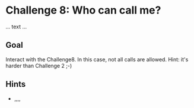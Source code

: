 # Challenge 8: Who can call me?

... text ...

## Goal

Interact with the Challenge8. In this case, not all calls are allowed. Hint: it's harder than Challenge 2 ;-)

## Hints

- ,,,,
